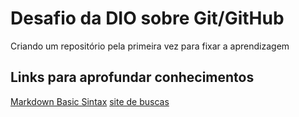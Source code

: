 # Desafio da DIO sobre Git/GitHub
Criando um repositório pela primeira vez para fixar a aprendizagem

## Links para aprofundar conhecimentos
[Markdown Basic Sintax](https://www.markdownguide.org/basic-syntax/)
[site de buscas](https://www.google.com/)
